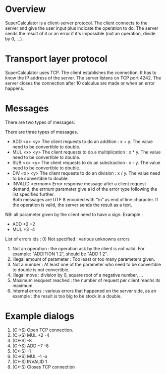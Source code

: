 # Overview
SuperCalculator is a client-server protocol. The client connects to the server and give the user input plus indicate the operation to do. The server sends the result of it or an error if it's impossible (not an operation, divide by 0, ...).
# Transport layer protocol
SuperCalculator uses TCP. The client establishes the connection. It has to know the IP address
of the server. The server listens on TCP port 4242.
The server closes the connection after 10 calculus are made or when an error happens.
# Messages
There are two types of messages:

There are three types of messages.

- ADD \<x\> \<y\> The client requests to do an addition : x + y. The value need to be convertible to double.
- MUL \<x\> \<y\> The client requests to do a multiplication : x * y. The value need to be convertible to double.
- SUB \<x\> \<y\> The client requests to do an substraction : x - y. The value need to be convertible to double.
- DIV \<x\> \<y\> The client requests to do an division : x / y. The value need to be convertible to double.
- INVALID \<errnum\> Error response message after a client request demand, the errnum parameter give a id of the error type following the list specified further.  
  Both messages are UTF 8 encoded with “\n” as end of line character.
  If the operation is valid, the server sends the result as a text.

NB: all parameter given by the client need to have a sign.
Example :
- ADD +2 +2
- MUL +3 -4

List of errors ids :
0) Not specified : various unknowns errors
1) Not an operation : the operation ask by the client is not valid. For example: "ADDITION 1 2", should be "ADD 1 2".
2) Illegal amount of parameter : Too least or too many parameters given.
3) Not a number : At least one of the parameter who need to be convertible to double is not convertible.
4) Illegal move : division by 0, square root of a negative number, ...
5) Maximum resquest reached : the number of request per client reachs its maximum.
6) Internal errors : various errors that happened on the server side, as an example : the result is too big to be stock in a double.

# Example dialogs

1) \(C-\>S\) Open TCP connection.
2) \(C-\>S\) MUL +2 -4
3) \(C\<-S\) -8
4) \(C-\>S\) ADD +7 -8
5) \(C\<-S\) -1
6) \(C-\>S\) MUL -1 -a
7) \(C\<-S\) INVALID 1
8) \(C\<-S\) Closes TCP connection
